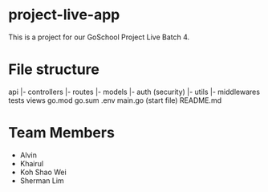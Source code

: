 # project-live-app

This is a project for our GoSchool Project Live Batch 4.

# File structure

api
  |- controllers
  |- routes
  |- models
  |- auth (security)
  |- utils
  |- middlewares
tests
views
go.mod
go.sum
.env
main.go (start file)
README.md

# Team Members

- Alvin
- Khairul
- Koh Shao Wei
- Sherman Lim
